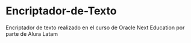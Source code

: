 # Encriptador-de-Texto
Encriptador de texto realizado en el curso de Oracle Next Education por parte de Alura Latam
